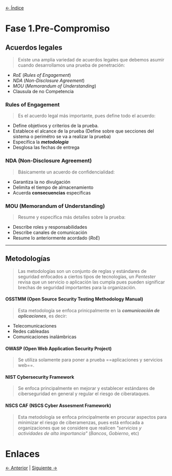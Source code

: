 [<- Índice](../Pentesting.md)
# Fase 1.Pre-Compromiso

## Acuerdos legales

> Existe una amplia variedad de acuerdos legales que debemos asumir cuando desarrollamos una prueba de penetración:

- *RoE* (*Rules of Engagement*)
- *NDA* (*Non-Disclosure Agreement*)
- *MOU* (*Memorandum of Understanding*)
- Clausula de no Competencia

### Rules of Engagement

> Es el acuerdo legal más importante, pues define todo el acuerdo:

- Define objetivos y criterios de la prueba.
- Establece el alcance de la prueba (Define sobre que secciones del sistema o perimétro se va a realizar la prueba)
- Especifíca la ***metodología***
- Desglosa las fechas de entrega

### NDA (Non-Disclosure Agreement)

> Básicamente un acuerdo de confidencialidad:

- Garantiza la no divulgación
- Delimita el tiempo de almacenamiento
- Acuerda **consecuencias** específicas

### MOU (Memorandum of Understanding)

> Resume y especifica más detalles sobre la prueba:

- Describe roles y responsabilidades
- Describe canales de comunicación
- Resume lo anteriormente acordado (*RoE*)

---
## Metodologías

> Las metodologías son un conjunto de reglas y estándares de seguridad enfocados a ciertos tipos de tecnologías, un *Pentester* revisa que un servicio o aplicación las cumpla pues pueden significar brechas de seguridad importantes para la organización.

#### OSSTMM (Open Source Security Testing Methodology Manual)

> Esta metodología se enfoca prinicpalmente en la ***comunicación de aplicaciones***, es decir:

- Telecomunicaciones
- Redes cableadas
- Comunicaciones inalámbricas

#### OWASP (Open Web Application Security Project)

> Se utiliza solamente para poner a prueba ==aplicaciones y servicios web==.

#### NIST Cybersecurity Framework

> Se enfoca principalmente en mejorar y establecer estándares de ciberseguridad en general y regular el riesgo de ciberataques.

#### NSCS CAF (NSCS Cyber Assesment Framework)

> Esta metodología se enfoca principalmente en procurar aspectos para minimizar el riesgo de ciberamenzas, pues está enfocada a organizaciones que se considere que realicen *"servicios y actividades de alta importancia"* (*Bancos*, *Gobierno*, etc)


# Enlaces

[<- Anterior](Intro.md) | [Siguiente ->](Reconocimiento.md)